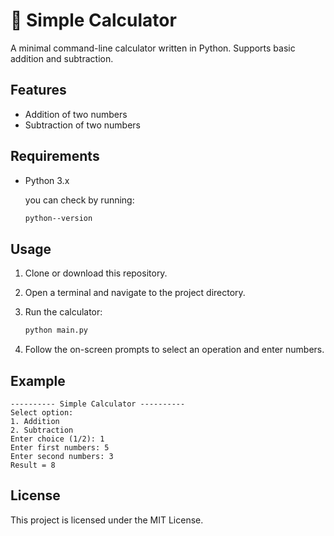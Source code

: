 # 🧮 Simple Calculator

A minimal command-line calculator written in Python. Supports basic addition and subtraction.

## Features

- Addition of two numbers
- Subtraction of two numbers

## Requirements

- Python 3.x

  you can check by running:
  ```sh
  python--version
  ```

## Usage

1. Clone or download this repository.
2. Open a terminal and navigate to the project directory.
3. Run the calculator:

   ```sh
   python main.py
   ```

4. Follow the on-screen prompts to select an operation and enter numbers.

## Example

```
---------- Simple Calculator ----------
Select option:
1. Addition
2. Subtraction
Enter choice (1/2): 1
Enter first numbers: 5
Enter second numbers: 3
Result = 8
```

## License

This project is licensed under the MIT License.
